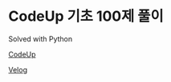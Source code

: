 # CodeUp 기초 100제 풀이

Solved with Python


[CodeUp](https://codeup.kr/index.php)

[Velog](https://velog.io/@dddooo9/series/CodeUp)
